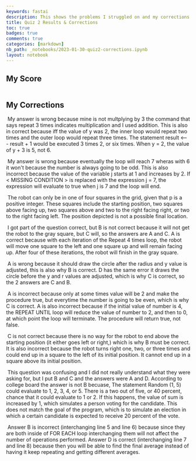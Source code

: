 ```yaml
---
keywords: fastai
description: This shows the problems I struggled on and my corrections for them
title: Quiz 2 Results & Corrections
toc: true 
badges: true
comments: true
categories: [markdown]
nb_path: _notebooks/2023-01-30-quiz2-corrections.ipynb
layout: notebook
---
```


<!--
#################################################
### THIS FILE WAS AUTOGENERATED! DO NOT EDIT! ###
#################################################
# file to edit: _notebooks/2023-01-30-quiz2-corrections.ipynb
-->

<div class="container" id="notebook-container">
        
<div class="cell border-box-sizing text_cell rendered"><div class="inner_cell">
<div class="text_cell_render border-box-sizing rendered_html">
<h2 id="My-Score">My Score<a class="anchor-link" href="#My-Score"> </a></h2><p><img src="/james-fastpage/images/copied_from_nb/quiz2score.png" alt=""></p>

</div>
</div>
</div>
<div class="cell border-box-sizing text_cell rendered"><div class="inner_cell">
<div class="text_cell_render border-box-sizing rendered_html">
<h2 id="My-Corrections">My Corrections<a class="anchor-link" href="#My-Corrections"> </a></h2><p><img src="/james-fastpage/images/copied_from_nb/q24.png" alt="">
My answer is wrong because mine is not multplying by 3 the command that says repeat 3 times indicates multiplication and I used addition. This is also in correct because iff the value of y was 2, the inner loop would repeat two times and the outer loop would repeat three times. The statement result &lt;--- result + 1 would be executed 3 times 2, or six times. When y = 2, the value of y + 3 is 5, not 6.</p>
<p><img src="/james-fastpage/images/copied_from_nb/q25.png" alt="">
My answer is wrong because eventually the loop will reach 7 wheras with 6 it won't because the number is always going to be odd. This is also incorrect because the value of the variable j starts at 1 and increases by 2. If &lt; MISSING CONDITION &gt; is replaced with the expression j = 7, the expression will evaluate to true when j is 7 and the loop will end.</p>
<p><img src="/james-fastpage/images/copied_from_nb/q26.png" alt="">
The robot can only be in one of four squares in the grid, given that p is a positive integer. These squares include the starting position, two squares above facing up, two squares above and two to the right facing right, or two to the right facing left. The position depicted is not a possible final location.</p>
<p><img src="/james-fastpage/images/copied_from_nb/q28.png" alt="">
I got part of the question correct, but B is not correct because it will not get the robot to the gray square, but C will, so the answers are A and C. A is correct because with each iteration of the Repeat 4 times loop, the robot will move one square to the left and one square up and will remain facing up. After four of these iterations, the robot will finish in the gray square.</p>
<p><img src="/james-fastpage/images/copied_from_nb/q30.png" alt="">
A is wrong because it should draw the circle after the radius and y value is adjusted, this is also why B is correct. D has the same error it draws the circle before the y and r values are adjusted, which is why C is correct, so the 2 answers are C and B.</p>
<p><img src="/james-fastpage/images/copied_from_nb/q38.png" alt="">
A is incorrect because only at some times value will be 2 and make the procedure true, but everytime the number is going to be even, which is why C is correct. A is also incorrect because if the initial value of number is 4, the REPEAT UNTIL loop will reduce the value of number to 2, and then to 0, at which point the loop will terminate. The procedure will return true, not false.</p>
<p><img src="/james-fastpage/images/copied_from_nb/q40.png" alt="">
C is not correct because there is no way for the robot to end above the starting position (it either goes left or right,) which is why B must be correct. It is also incorrect because the robot turns right one, two, or three times and could end up in a square to the left of its initial position. It cannot end up in a square above its initial position.</p>
<p><img src="/james-fastpage/images/copied_from_nb/q41.png" alt="">
This question was confusing and I did not really understand what they were asking for, but I put B and C and the answers were A and D. According to college board the answer is not B becuase, The statement Random (1, 5) could evaluate to 1, 2, 3, 4, or 5. There is a two out of five, or 40 percent, chance that it could evaluate to 1 or 2. If this happens, the value of sum is increased by 1, which simulates a person voting for the candidate. This does not match the goal of the program, which is to simulate an election in which a certain candidate is expected to receive 20 percent of the vote.</p>
<p><img src="/james-fastpage/images/copied_from_nb/q48.png" alt="">
Answer B is incorrect (interchanging line 5 and line 6) because since they are both inside of FOR EACH loop interchanging them will not affect the number of operations performed. Answer D is correct (interchanging line 7 and line 8) because then you will be able to find the final average instead of having it keep repeating and getting different averages.</p>

</div>
</div>
</div>
</div>
 


